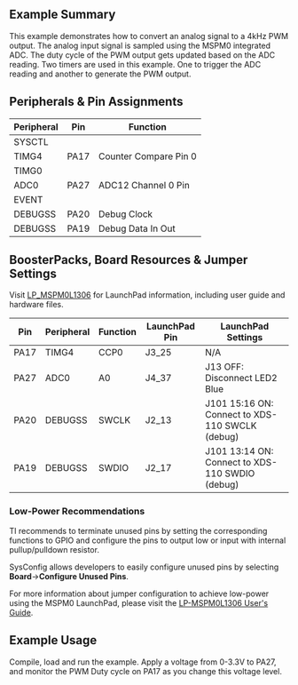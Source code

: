 ## Example Summary

This example demonstrates how to convert an analog signal to a 4kHz PWM output. The analog input signal is sampled using the MSPM0 integrated ADC. The duty cycle of the PWM output gets updated based on the ADC reading. Two timers are used in this example. One to trigger the ADC reading and another to generate the PWM output.

## Peripherals & Pin Assignments

| Peripheral | Pin | Function |
| --- | --- | --- |
| SYSCTL |  |  |
| TIMG4 | PA17 | Counter Compare Pin 0 |
| TIMG0 |  |  |
| ADC0 | PA27 | ADC12 Channel 0 Pin |
| EVENT |  |  |
| DEBUGSS | PA20 | Debug Clock |
| DEBUGSS | PA19 | Debug Data In Out |

## BoosterPacks, Board Resources & Jumper Settings

Visit [LP_MSPM0L1306](https://www.ti.com/tool/LP-MSPM0L1306) for LaunchPad information, including user guide and hardware files.

| Pin | Peripheral | Function | LaunchPad Pin | LaunchPad Settings |
| --- | --- | --- | --- | --- |
| PA17 | TIMG4 | CCP0 | J3_25 | N/A |
| PA27 | ADC0 | A0 | J4_37 | J13 OFF: Disconnect LED2 Blue |
| PA20 | DEBUGSS | SWCLK | J2_13 | J101 15:16 ON: Connect to XDS-110 SWCLK (debug) |
| PA19 | DEBUGSS | SWDIO | J2_17 | J101 13:14 ON: Connect to XDS-110 SWDIO (debug) |

### Low-Power Recommendations
TI recommends to terminate unused pins by setting the corresponding functions to
GPIO and configure the pins to output low or input with internal
pullup/pulldown resistor.

SysConfig allows developers to easily configure unused pins by selecting **Board**→**Configure Unused Pins**.

For more information about jumper configuration to achieve low-power using the
MSPM0 LaunchPad, please visit the [LP-MSPM0L1306 User's Guide](https://www.ti.com/lit/slau869).

## Example Usage

Compile, load and run the example. Apply a voltage from 0-3.3V to PA27, and monitor the PWM Duty cycle on PA17 as you change this voltage level.
